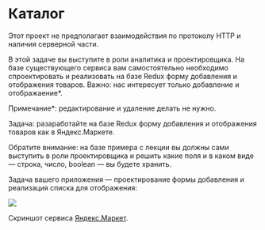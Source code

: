Каталог
===

Этот проект не предполагает взаимодействия по протоколу HTTP и наличия серверной части.

В этой задаче вы выступите в роли аналитика и проектировщика. На базе существующего сервиса вам самостоятельно необходимо спроектировать и реализовать на базе Redux форму добавления и отображения товаров. Важно: нас интересует только добавление и отображаение*.

Примечание*: редактирование и удаление делать не нужно.

Задача: разаработайте на базе Redux форму добавления и отображения товаров как в Яндекс.Маркете.

Обратите внимание: на базе примера с лекции вы должны сами выступить в роли проектировщика и решить какие поля и в каком виде — строка, число, boolean — вы будете хранить.

Задача вашего приложения — проектирование формы добавления и реализация списка для отображения:

![](assets/result.png)

Скриншот сервиса [Яндекс.Маркет](https://market.yandex.ru/).
